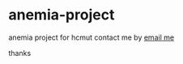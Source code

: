 # anemia-project
anemia project for hcmut
contact me by [email me](mailto:khang.phan2411@hcmut.edu.vn)

thanks
